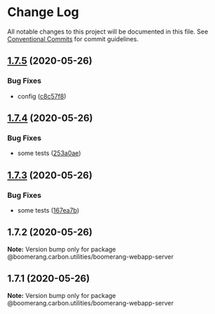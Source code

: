 # Change Log

All notable changes to this project will be documented in this file.
See [Conventional Commits](https://conventionalcommits.org) for commit guidelines.

## [1.7.5](https://github.ibm.com/Boomerang-Lib/boomerang.carbon.utilities/compare/@boomerang.carbon.utilities/boomerang-webapp-server@1.7.4...@boomerang.carbon.utilities/boomerang-webapp-server@1.7.5) (2020-05-26)


### Bug Fixes

* config ([c8c57f8](https://github.ibm.com/Boomerang-Lib/boomerang.carbon.utilities/commit/c8c57f81ab3d70ce5d456d53b70c889cfcac8969))





## [1.7.4](https://github.ibm.com/Boomerang-Lib/boomerang.carbon.utilities/compare/@boomerang.carbon.utilities/boomerang-webapp-server@1.7.3...@boomerang.carbon.utilities/boomerang-webapp-server@1.7.4) (2020-05-26)


### Bug Fixes

* some tests ([253a0ae](https://github.ibm.com/Boomerang-Lib/boomerang.carbon.utilities/commit/253a0aee7e12d68544a66e3192c01fe65099f22a))





## [1.7.3](https://github.ibm.com/Boomerang-Lib/boomerang.carbon.utilities/compare/@boomerang.carbon.utilities/boomerang-webapp-server@1.7.2...@boomerang.carbon.utilities/boomerang-webapp-server@1.7.3) (2020-05-26)


### Bug Fixes

* some tests ([167ea7b](https://github.ibm.com/Boomerang-Lib/boomerang.carbon.utilities/commit/167ea7b951f151cba28ca547b4ad8d5aecb50a04))





## 1.7.2 (2020-05-26)

**Note:** Version bump only for package @boomerang.carbon.utilities/boomerang-webapp-server





## 1.7.1 (2020-05-26)

**Note:** Version bump only for package @boomerang.carbon.utilities/boomerang-webapp-server
